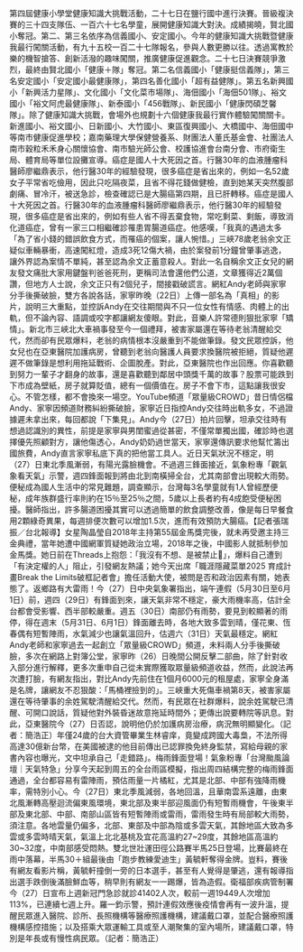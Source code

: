 第四屆健康小學堂健康知識大挑戰活動，二十七日在鹽行國中進行決賽。晉級複決賽的三十四支隊伍、一百六十七名學童，展開健康知識大對決。成績揭曉，賢北國小奪冠。第二、第三名依序為信義國小、安定國小。今年的健康知識大挑戰暨健康我最行闖關活動，有九十五校一百二十七隊報名，參與人數更勝以往。透過寓教於樂的機智搶答、創新活潑的趣味闖關，推廣健康促進觀念。二十七日決賽競爭激烈，最終由賢北國小「健康＋隊」奪冠。第二名信義國小「健康挺信義隊」，第三名安定國小「安定國小最健康隊」，第四名善化國小「超有益健隊」。第五名新興國小「新興活力星隊」、文化國小「文化菜市場隊」、海佃國小「海佃501隊」、裕文國小「裕文阿虎最健康隊」、新泰國小「456戰隊」、新民國小「健康閃碩芝馨隊」。除了健康知識大挑戰，會場外也規劃十六個健康我最行實作體驗闖關關卡。新進國小、裕文國小、日新國小、大竹國小、東區復興國小、大橋國中、海佃國中等南市健康促進學校；嘉南藥理大學保健營養系、財團法人董氏基金會、社團法人南市穀粒禾禾身心關懷協會、南市驗光師公會、校護協進會台南分會、市府衛生局、體育局等單位設攤宣導。癌症是國人十大死因之首。行醫30年的血液腫瘤科醫師廖繼鼎表示，他行醫30年的經驗發現，很多癌症是省出來的，例如一名52歲女子平常省吃儉用，因此只吃隔夜菜，且省不得花錢做健檢，直到她某天突然腹部劇痛、冒冷汗，被送急診，檢查確認已是大腸癌第四期，且已肝轉移。癌症是國人十大死因之首。行醫30年的血液腫瘤科醫師廖繼鼎表示，他行醫30年的經驗發現，很多癌症是省出來的，例如有些人省不得丟棄食物，常吃剩菜、剩飯，導致消化道癌症，曾有一家三口相繼確診罹患胃腸道癌症。他感嘆，「我真的遇過太多「為了省小錢的錯誤飲食方式，而罹癌的個案，讓人惋惜。」三峽78歲老翁余文正疑似車輛暴衝，高速闖紅燈，造成3死12傷大禍，由於案發前1分鐘曾肇事逃逸，讓外界認為案情不單純，甚至認為余文正蓄意殺人。對此一名自稱余文正女兒的網友發文痛批大家用鍵盤判爸爸死刑，更稱司法會還他們公道，文章獲得近2萬個讚，但地方人士說，余文正只有2個兒子，間接戳破謊言。網紅Andy老師與家寧分手後撕破臉，雙方各說各話，家寧昨晚（22日）上傳一部名為「真相」的影片，說明三大重點，並控訴Andy在交往期間與不只一位女性有情感、肉體上的出軌，但不論內容、語調或咬字都讓網友傻眼。對此，音樂人許常德則狠批家寧「矯情」。新北市三峽北大車禍事發至今一個禮拜，被害家屬還在等待老翁清醒給交代，然而卻有民眾爆料，老翁的病情根本沒嚴重到不能做筆錄。發文民眾控訴，他女兒也在亞東醫院加護病房，曾聽到老翁向醫護人員要求換醫院被拒絕，質疑他遲遲不做筆錄是想利用拖延戰術、企圖脫產。對此，亞東醫院也作出回應。你喜歡聽到努力一輩子才翻身的故事，還是喜歡聽到鄰居中頭獎千萬的故事？股票可能跌到下市成為壁紙，房子就算貶值，總有一個價值在。房子不會下市，這點讓我很安心。不管怎樣，都不會換來一場空。YouTube頻道「眾量級CROWD」昔日情侶檔Andy、家寧因頻道財務糾紛撕破臉，家寧近日指控Andy交往時出軌多女，不過證據遲未拿出來，每回都說「下集見」。Andy今（27日）拍片回擊，坦承交往時有想過認識別的異性，前提是家寧與男閨蜜過從甚密，不僅常單獨出國，確診時也選擇優先照顧對方，讓他傷透心，Andy奶奶過世當天，家寧還傳訊要求他幫忙籌出國旅費，Andy直言家寧私底下真的把他當工具人。近日天氣狀況不穩定，明（27）日東北季風漸弱，有陽光露臉機會。不過週三鋒面接近，氣象粉專「觀氣象看天氣」示警，週四鋒面報到將由北到南橫掃全台，尤其南部會出現較大雨勢。便秘成為國人生活中的常見難題，調查顯示，台灣每3名學童就有1人曾經歷便秘，成年族群盛行率則約在15％至25％之間，5歲以上長者約有4成飽受便秘困擾。醫師指出，許多腸道困擾其實可以透過簡單的飲食調整改善，像是每日早餐食用2顆綠奇異果，每週排便次數可以增加1.5次，進而有效預防大腸癌。【記者張瑞振／台北報導】女星陶晶瑩自2018年主持第55屆金馬獎完後，就未再受邀主持三金典禮，當年她遭中國網軍質疑她政治立場，2018年之後，中國影人就抵制參加金馬獎。她日前在Threads上抱怨：「我沒有不想、是被禁止🚫」，爆料自己遭到「有決定權的人」阻止，引發網友熱議；她今天出席「職涯隱藏菜單2025 育成計畫Break the Limits破框記者會」擔任活動大使，被問是否和政治因素有關，她表態了。返鄉路有大雷雨！今（27）日中央氣象署指出，端午連假（5月30日至6月1日）前，週四（29日）有鋒面到來，讓天氣非常不穩定，豪大雨機率高，估計全台都會受影響、西半部較嚴重。週五（30日）南部仍有雨勢，要見到較顯著的雨停，得在週末（5月31日、6月1日）鋒面離去時，各地大致多雲到晴，僅花東、恆春偶有短暫陣雨，水氣減少也讓氣溫回升，估週六（31日）天氣最穩定。網紅Andy老師和家寧過去一起創立「眾量級CROWD」頻道，未料兩人分手後撕破臉，多次在網路上對簿公堂，家寧昨（26）日晚間公開反擊二部曲，除了針對收入部分進行解釋，更多次重申自己從未實際獲取眾量級頻道收益，然而，此說法再次遭打臉，有網友指出，對比Andy先前住在1個月6000元的租屋處，家寧全身滿是名牌，讓網友不忍狠酸：「馬桶裡撿到的」。三峽重大死傷車禍第8天，被害家屬還在等待肇事的余姓駕駛清醒給交代。然而，有民眾在社群爆料，說余姓駕駛已清醒、可開口說話，質疑他對外裝昏迷故意拖延時間外；更傳出說要轉院等訊息。對此，亞東醫院今（27）日否認，說明他仍於加護病房治療，病況無明顯變化。（記者：簡浩正）年僅24歲的台大資管畢業生林睿庠，竟變成跨國大毒梟，不法所得高達30億新台幣，在美國被逮的他目前傳出已認罪換免終身監禁，寫給母親的家書內容也曝光，文中坦承自己「走錯路」。梅雨鋒面登場！氣象粉專「台灣颱風論壇｜天氣特急」分享今天起到周五的全台雨區模擬，指出周四結構完整的梅雨鋒面通過，全台都容易有雷陣雨，預估雨量一片橘紅，尤其是北部、中部有強降雨機率，需特別小心。今（27日）東北季風減弱，各地回溫，且華南雲系遠離，由東北風漸轉高壓迴流偏東風環境，東北部及東半部迎風面仍有短暫雨機會，午後東半部及東北部、中部、南部山區皆有短暫陣雨或雷雨，雷雨發生時有局部較大雨勢，須注意。各地雲量仍偏多，北部、東部及中部為陰或多雲天氣，其餘地區大致為多雲或多雲時晴天氣，氣溫上北北基桃及宜花高溫約27~29度，其餘地區高溫約30~32度，中南部感受悶熱。雙北世壯運田徑公路賽半馬25日登場，比賽最終在雨中落幕，半馬30＋組最後由「跑步教練愛迪生」黃毓軒奪得金牌。豈料，賽後有網友看影片稱，黃毓軒撞倒一旁的日本選手，甚至有人覺得是肇逃，還有報導指出選手跌倒後滿臉鮮血等，稍早則有網友一一踢爆，皆為造假。衛福部疾病管制署今（27）日宣布上週新冠門急診就診41402人次，較前一週19449人次增加113%，已連續七週上升。羅一鈞示警，預計連假效應後疫情會再有一波升溫，提醒民眾進入醫院、診所、長照機構等醫療照護機構，建議戴口罩，並配合醫療照護機構感控措施；以及搭乘大眾運輸工具或至人潮聚集的室內場所，建議戴口罩，特別是年長或有慢性病民眾。（記者：簡浩正）